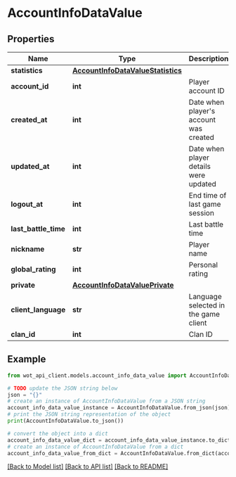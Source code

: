 # AccountInfoDataValue


## Properties

Name | Type | Description | Notes
------------ | ------------- | ------------- | -------------
**statistics** | [**AccountInfoDataValueStatistics**](AccountInfoDataValueStatistics.md) |  | 
**account_id** | **int** | Player account ID | 
**created_at** | **int** | Date when player&#39;s account was created | 
**updated_at** | **int** | Date when player details were updated | 
**logout_at** | **int** | End time of last game session | 
**last_battle_time** | **int** | Last battle time | 
**nickname** | **str** | Player name | 
**global_rating** | **int** | Personal rating | 
**private** | [**AccountInfoDataValuePrivate**](AccountInfoDataValuePrivate.md) |  | 
**client_language** | **str** | Language selected in the game client | 
**clan_id** | **int** | Clan ID | 

## Example

```python
from wot_api_client.models.account_info_data_value import AccountInfoDataValue

# TODO update the JSON string below
json = "{}"
# create an instance of AccountInfoDataValue from a JSON string
account_info_data_value_instance = AccountInfoDataValue.from_json(json)
# print the JSON string representation of the object
print(AccountInfoDataValue.to_json())

# convert the object into a dict
account_info_data_value_dict = account_info_data_value_instance.to_dict()
# create an instance of AccountInfoDataValue from a dict
account_info_data_value_from_dict = AccountInfoDataValue.from_dict(account_info_data_value_dict)
```
[[Back to Model list]](../README.md#documentation-for-models) [[Back to API list]](../README.md#documentation-for-api-endpoints) [[Back to README]](../README.md)


